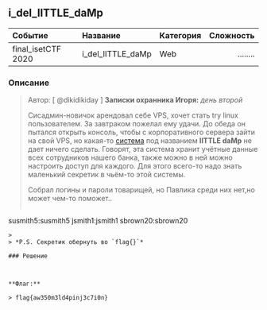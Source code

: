 ## i_del_lITTLE_daMp

| Событие | Название | Категория | Сложность |
|:--------|:---------|:----------|----------:|
| final_isetCTF 2020 | i_del_lITTLE_daMp | Web | ........ |

### Описание
> Автор: [ @dikidikiday ]
>**Записки охранника Игоря:** *день второй*
> 
> Сисадмин-новичок арендовал себе VPS, хочет стать try linux пользователем. За завтраком пожелал ему удачи. До обеда он пытался открыть консоль, чтобы с корпоративного сервера зайти на свой VPS, но какая-то [система](http://ваш_сайт:5656) под названием **lITTLE daMp** не дает ничего сделать. Говорят, эта система хранит учётные данные всех сотрудников нашего банка, также можно в ней можно настроить доступ для каждого. Для этого всего-то надо знать маленький секретик в чьём-то этой системы. 
> 
> Собрал логины и пароли товарищей, но Павлика среди них нет,но может чем-то поможет..
> 
> ```
susmith5:susmith5
jsmith1:jsmith1
sbrown20:sbrown20
```
> 
> *P.S. Секретик обернуть во `flag{}`*

### Решение 



**Флаг:**

> flag{aw350m3ld4pinj3c7i0n}
